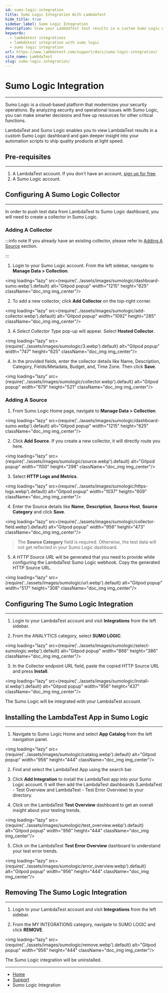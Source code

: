 ```yaml
---
id: sumo-logic-integration
title: Sumo Logic Integration With LambdaTest
hide_title: true
sidebar_label: Sumo Logic Integration
description: View your LambdaTest test results in a custom Sumo Logic dashboard. Gain deep insights into your automation scripts and identify gaps to ship quality products at light speed.
keywords:
  - lambdatest integrations
  - lambdatest integration with sumo logic
  - sumo logic integration 
url: https://www.lambdatest.com/support/docs/sumo-logic-integration/
site_name: LambdaTest
slug: sumo-logic-integration/
---
```


<script type="application/ld+json"
      dangerouslySetInnerHTML={{ __html: JSON.stringify({
       "@context": "https://schema.org",
        "@type": "BreadcrumbList",
        "itemListElement": [{
          "@type": "ListItem",
          "position": 1,
          "name": "LambdaTest",
          "item": "https://www.lambdatest.com"
        },{
          "@type": "ListItem",
          "position": 2,
          "name": "Support",
          "item": "https://www.lambdatest.com/support/docs/"
        },{
          "@type": "ListItem",
          "position": 3,
          "name": "Sumo Logic Integration",
          "item": "https://www.lambdatest.com/support/docs/sumo-logic-integration/"
        }]
      })
    }}
></script>

# Sumo Logic Integration
* * *

Sumo Logic is a cloud-based platform that modernizes your security operations. By analyzing security and operational issues with Sumo Logic, you can make smarter decisions and free up resources for other critical functions.

LambdaTest and Sumo Logic enables you to view LambdaTest results in a custom Sumo Logic dashboard and gain deeper insight into your automation scripts to ship quality products at light speed.

## Pre-requisites
***

1. A LambdaTest account. If you don't have an account, [sign up for free](https://accounts.lambdatest.com/register).
2. A Sumo Logic account.

## Configuring A Sumo Logic Collector
***

In order to push test data from LambdaTest to Sumo Logic dashboard, you will need to create a collector in Sumo Logic.

### Adding A Collector

:::info note
If you already have an existing collector, please refer to [Adding A Source](#adding-a-source) section.

:::

1. Login to your Sumo Logic account. From the left sidebar, navigate to **Manage Data > Collection**.

<img loading="lazy" src={require('../assets/images/sumologic/dashboard-sumo.webp').default} alt="Gitpod popup" width="1215" height="625" className="doc_img img_center"/><br/>

2. To add a new collector, click **Add Collector** on the top-right corner.

<img loading="lazy" src={require('../assets/images/sumologic/add-collector.webp').default} alt="Gitpod popup" width="1092" height="285" className="doc_img img_center"/><br/>

3. A *Select Collector Type* pop-up will appear. Select **Hosted Collector**.

<img loading="lazy" src={require('../assets/images/sumologic/3.webp').default} alt="Gitpod popup" width="747" height="625" className="doc_img img_center"/><br/>

4. In the provided fields, enter the collector details like Name, Description, Category, Fields/Metadata, Budget, and, Time Zone. Then click **Save**.

<img loading="lazy" src={require('../assets/images/sumologic/collector.webp').default} alt="Gitpod popup" width="679" height="521" className="doc_img img_center"/><br/>

### Adding A Source

1. From Sumo Logic Home page, navigate to **Manage Data > Collection**.

<img loading="lazy" src={require('../assets/images/sumologic/dashboard-sumo.webp').default} alt="Gitpod popup" width="1215" height="625" className="doc_img img_center"/><br/>

2. Click **Add Source**. If you create a new collector, it will directly route you here.

<img loading="lazy" src={require('../assets/images/sumologic/source.webp').default} alt="Gitpod popup" width="1100" height="298" className="doc_img img_center"/><br/>

3. Select **HTTP Logs and Metrics**.

<img loading="lazy" src={require('../assets/images/sumologic/https-logs.webp').default} alt="Gitpod popup" width="1037" height="609" className="doc_img img_center"/><br/>

4. Enter the Source details like **Name**, **Description**, **Source Host**, **Source Category** and click **Save**.

<img loading="lazy" src={require('../assets/images/sumologic/collector-field.webp').default} alt="Gitpod popup" width="956" height="473" className="doc_img img_center"/><br/>

> The **Source Category** field is required. Otherwise, the test data will not get reflected in your Sumo Logic dashboard.

5. A *HTTP Source URL* will be generated that you need to provide while configuring the LambdaTest Sumo Logic webhook. Copy the generated HTTP Source URL.

<img loading="lazy" src={require('../assets/images/sumologic/url.webp').default} alt="Gitpod popup" width="517" height="308" className="doc_img img_center"/><br/>


## Configuring The Sumo Logic Integration
***

1. Login to your LambdaTest account and visit **Integrations** from the left sidebar.

2. From the ANALYTICS category, select **SUMO LOGIC**.

<img loading="lazy" src={require('../assets/images/sumologic/select-sumologic.webp').default} alt="Gitpod popup" width="866" height="386" className="doc_img img_center"/><br/>

3. In the Collector endpoint URL field, paste the copied HTTP Source URL and press **Install**.

<img loading="lazy" src={require('../assets/images/sumologic/install-sl.webp').default} alt="Gitpod popup" width="956" height="437" className="doc_img img_center"/><br/>

The Sumo Logic will be integrated with your LambdaTest account.

## Installing the LambdaTest App in Sumo Logic
---

1. Navigate to Sumo Logic Home and select **App Catalog** from the left navigation panel.

<img loading="lazy" src={require('../assets/images/sumologic/catalog.webp').default} alt="Gitpod popup" width="956" height="444" className="doc_img img_center"/><br/>

2. Find and select the LambdaTest App using the search bar.

3. Click **Add Integration** to install the LambdaTest app into your Sumo Logic account. It will then add the LambdaTest dashboards (LambdaTest - Test Overview and LambdaTest - Test Error Overview) to your directory.

4. Click on the LambdaTest **Test Overview** dashboard to get an overall insight about your testing trends.

<img loading="lazy" src={require('../assets/images/sumologic/test_overview.webp').default} alt="Gitpod popup" width="956" height="444" className="doc_img img_center"/><br/>

5. Click on the LambdaTest **Test Error Overview** dashboard to understand your test error trends.

<img loading="lazy" src={require('../assets/images/sumologic/error_overview.webp').default} alt="Gitpod popup" width="956" height="444" className="doc_img img_center"/><br/>


## Removing The Sumo Logic Integration
***

1. Login to your LambdaTest account and visit **Integrations** from the left sidebar.

2. From the MY INTEGRATIONS category, navigate to SUMO LOGIC and click **REMOVE**.

<img loading="lazy" src={require('../assets/images/sumologic/remove.webp').default} alt="Gitpod popup" width="956" height="444" className="doc_img img_center"/><br/>

The Sumo Logic integration will be uninstalled.

---

<nav aria-label="breadcrumbs">
  <ul className="breadcrumbs">
    <li className="breadcrumbs__item">
      <a className="breadcrumbs__link" target="_self" href="https://www.lambdatest.com">
        Home
      </a>
    </li>
    <li className="breadcrumbs__item">
      <a className="breadcrumbs__link" target="_self" href="https://www.lambdatest.com/support/docs/">
        Support
      </a>
    </li>
    <li className="breadcrumbs__item breadcrumbs__item--active">
      <span className="breadcrumbs__link">
      Sumo Logic Integration</span>
    </li>
  </ul>
</nav>


